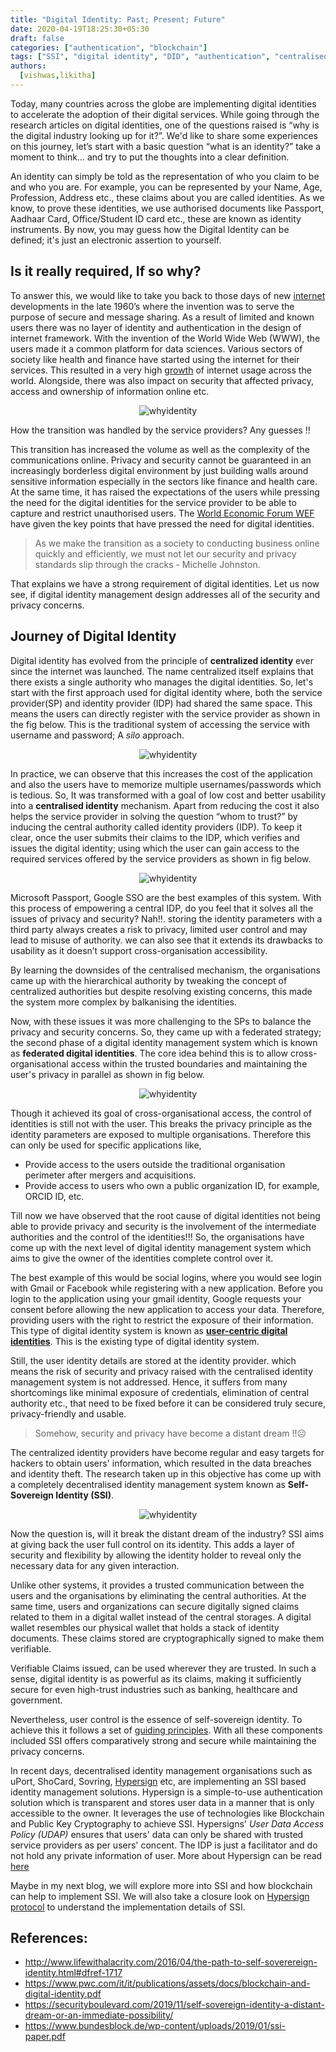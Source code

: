```yaml
---
title: "Digital Identity: Past; Present; Future"
date: 2020-04-19T18:25:30+05:30
draft: false
categories: ["authentication", "blockchain"]
tags: ["SSI", "digital identity", "DID", "authentication", "centralised", "federated", "user-centric"]
authors:
  [vishwas,likitha]
---
```



Today, many countries across the globe are implementing digital identities to accelerate the adoption of their digital services.  While going through the research articles on digital identities, one of the questions raised is “why is the digital industry looking up for it?”. We'd like to share some experiences on this journey, let’s start with a basic question “what is an identity?” take a moment to think… and try to put the thoughts into a clear definition.

An identity can simply be told as the representation of who you claim to be and who you are. For example, you can be represented by your Name, Age, Profession, Address etc., these claims about you are called identities. As we know, to prove these identities, we use authorised documents like Passport, Aadhaar Card, Office/Student ID card etc., these are known as identity instruments. By now, you may guess how the Digital Identity can be defined; it's just an electronic assertion to yourself. 

## Is it really required, If so why?

To answer this, we would like to take you back to those days of new [internet](https://www.history.com/news/who-invented-the-internet) developments in the late 1960’s where the invention was to serve the purpose of secure and message sharing. As a result of limited and known users there was no layer of identity and authentication in the design of internet framework.
With the invention of the World Wide Web (WWW), the users made it a common platform for data sciences. Various sectors of society like health and finance have started using the internet for their services. This resulted in a very high [growth]( https://ourworldindata.org/internet) of internet usage across the world. Alongside, there was also impact on security that affected privacy, access and ownership of information online etc. 

<span style="display:block;text-align:center">![whyidentity](/images/ssi-intro/why-identity.png)</span>

How the transition was handled by the service providers? Any guesses !!

This transition has increased the volume as well as the complexity of the communications online. Privacy and security cannot be guaranteed in an increasingly borderless digital environment by just building walls around sensitive information especially in the sectors like finance and health care. At the same time, it has raised the expectations of the users while pressing the need for the digital identities for the service provider to be able to capture and restrict unauthorised users. The [World Economic Forum WEF](http://www3.weforum.org/docs/WEF_A_Blueprint_for_Digital_Identity.pdf) have given the key points that have pressed the need for digital identities.

 > As we make the transition as a society to conducting business online quickly and efficiently, we must not let our security and privacy standards slip through the cracks - Michelle Johnston.

That explains we have a strong requirement of digital identities. Let us now see, if digital identity management design addresses all of the security and privacy concerns.

## Journey of Digital Identity

Digital identity has evolved from the principle of **centralized identity** ever since the internet was launched. The name centralized itself explains that there exists a single authority who manages the digital identities. So, let's start with the first approach used for digital identity where, both the service provider(SP) and identity provider (IDP) had shared the same space. This means the users can directly register with the service provider as shown in the fig below. This is the traditional system of accessing the service with username and password; A *silo* approach. 

<span style="display:block;text-align:center">![whyidentity](/images/ssi-intro/silo.png)</span>

In practice, we can observe that this increases the cost of the application and also the users have to memorize multiple usernames/passwords which is tedious. So, It was transformed with a goal of low cost and better usability into a **centralised identity** mechanism. Apart from reducing the cost it also helps the service provider in solving the question “whom to trust?” by inducing the central authority called identity providers (IDP). To keep it clear, once the user submits their claims to the IDP, which verifies and issues the digital identity; using which the user can gain access to the required services offered by the service providers as shown in fig below.

<span style="display:block;text-align:center">![whyidentity](/images/ssi-intro/sso.png)</span>

Microsoft Passport, Google SSO are the best examples of this system. With this process of empowering a central IDP, do you feel that it solves all the issues of privacy and security? Nah!!. storing the identity parameters with a third party always creates a risk to privacy, limited user control and may lead to misuse of authority. we can also see that it extends its drawbacks to usability as it doesn’t support cross-organisation accessibility.

By learning the downsides of the centralised mechanism, the organisations came up with the hierarchical authority by tweaking the concept of centralized authorities but despite resolving existing concerns, this made the system more complex by balkanising the identities.

Now, with these issues it was more challenging to the SPs to balance the privacy and security concerns. So, they came up with a federated strategy; the second phase of a digital identity management system which is known as **federated digital identities**. The core idea behind this is to allow cross-organisational access within the trusted boundaries and maintaining the user's privacy in parallel as shown in fig below.

<span style="display:block;text-align:center">![whyidentity](/images/ssi-intro/f-sso.png)</span>

Though it achieved its goal of cross-organisational access, the control of identities is still not with the user. This breaks the privacy principle as the identity parameters are exposed to multiple organisations. Therefore this can only be used for specific applications like,

- Provide access to the users outside the traditional organisation perimeter after mergers and acquisitions. 
- Provide access to users who own a public organization ID, for example, ORCID ID, etc.

Till now we have observed that the root cause of digital identities not being able to provide privacy and security is the involvement of the intermediate authorities and the control of the identities!!! So, the organisations have come up with the next level of digital identity management system which aims to give the owner of the identities complete control over it.

The best example of this would be social logins, where you would see login with Gmail or Facebook while registering with a new application. Before you login to the application using your gmail identity, Google requests your consent before allowing the new application to access your data. Therefore, providing users with the right to restrict the exposure of their information. This type of digital identity system is known as **[user-centric digital identities]( http://citeseerx.ist.psu.edu/viewdoc/download?doi=10.1.1.408.9490&rep=rep1&type=pdf)**. This is the existing type of digital identity system. 

Still, the user identity details are stored at the identity provider. which means the risk of security and privacy raised with the centralised identity management system is not addressed. Hence, it suffers from many shortcomings like minimal exposure of credentials, elimination of central authority etc., that need to be fixed before it can be considered truly secure, privacy-friendly and usable.

> Somehow, security and privacy have become a distant dream !!☹️

The centralized identity providers have become regular and easy targets for hackers to obtain users' information, which resulted in the data breaches and identity theft. The research taken up in this objective has come up with a completely decentralised identity management system known as **Self-Sovereign Identity (SSI)**.

<span style="display:block;text-align:center">![whyidentity](/images/ssi-intro/timeline.png)

Now the question is, will it break the distant dream of the industry?
SSI aims at giving back the user full control on its identity.  This adds a layer of security and flexibility by allowing the identity holder to reveal only the necessary data for any given interaction.

Unlike other systems, it provides a trusted communication between the users and the organisations by eliminating the central authorities. At the same time, users and organizations can secure digitally signed claims related to them in a digital wallet instead of the central storages. A digital wallet resembles our physical wallet that holds a stack of identity documents. These claims stored are cryptographically signed to make them verifiable. 

Verifiable Claims issued, can be used wherever they are trusted. In such a sense, digital identity is as powerful as its claims, making it sufficiently secure for even high-trust industries such as banking, healthcare and government.

Nevertheless, user control is the essence of self-sovereign identity. To achieve this it follows a set of [guiding principles](https://medium.com/metadium/introduction-to-self-sovereign-identity-and-its-10-guiding-principles-97c1ba603872#8267). With all these components included SSI offers comparatively strong and secure while maintaining the privacy concerns.

In recent days, decentralised identity management organisations such as uPort, ShoCard, Sovring, [Hypersign](https://hypermine.in/hypersign/) etc, are implementing an SSI based identity management solutions. Hypersign is a simple-to-use authentication solution which is transparent and stores user data in a manner that is only accessible to the owner. It leverages the use of technologies like Blockchain and Public Key Cryptography to achieve SSI. Hypersigns' *User Data Access Policy (UDAP)* ensures that users' data can only be shared with trusted service providers as per users' concent. The IDP is just a facilitator and do not hold any private information of user. More about Hypersign can be read [here](https://hypermine.in/hypersign/)

Maybe in my next blog, we will explore more into SSI and how blockchain can help to implement SSI. We will also take a closure look on [Hypersign protocol](https://github.com/hypermine-bc/hypersign) to understand the implementation details of SSI.

## References:

- http://www.lifewithalacrity.com/2016/04/the-path-to-self-soverereign-identity.html#dfref-1717
- https://www.pwc.com/it/it/publications/assets/docs/blockchain-and-digital-identity.pdf
- https://securityboulevard.com/2019/11/self-sovereign-identity-a-distant-dream-or-an-immediate-possibility/
- https://www.bundesblock.de/wp-content/uploads/2019/01/ssi-paper.pdf
